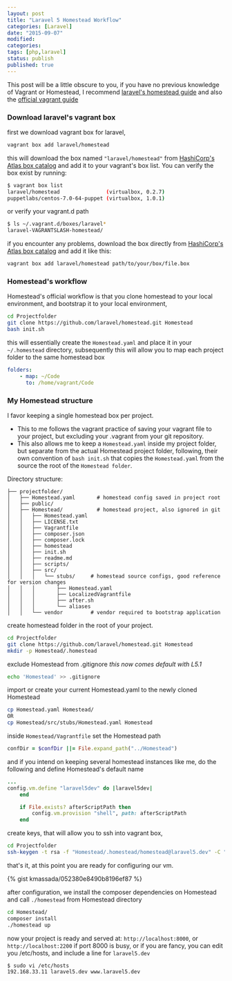 ```yaml
---
layout: post
title: "Laravel 5 Homestead Workflow"
categories: [Laravel]
date: "2015-09-07"
modified:
categories:
tags: [php,laravel]
status: publish
published: true
---
```


This post will be a little obscure to you, if you have no previous knowledge of Vagrant or Homestead, I recommend [laravel's homestead guide](http://laravel.com/docs/master/homestead) and also the [official vagrant guide](https://docs.vagrantup.com/v2/)

### Download laravel's vagrant box
first we download vagrant box for laravel,

~~~ bash
vagrant box add laravel/homestead
~~~

this will download the box named `"laravel/homestead"` from [HashiCorp's Atlas box catalog](https://atlas.hashicorp.com/boxes/search) and add it to your vagrant's box list.
You can verify the box exist by running:

~~~ bash
$ vagrant box list
laravel/homestead               (virtualbox, 0.2.7)
puppetlabs/centos-7.0-64-puppet (virtualbox, 1.0.1)
~~~

or verify your vagrant.d path

~~~ bash
$ ls ~/.vagrant.d/boxes/laravel*
laravel-VAGRANTSLASH-homestead/   
~~~

if you encounter any problems, download the box directly from [HashiCorp's Atlas box catalog](https://atlas.hashicorp.com/boxes/search) and add it like this:

~~~ bash
vagrant box add laravel/homestead path/to/your/box/file.box
~~~

### Homestead's workflow
Homestead's official workflow is that you clone homestead to your local environment, and bootstrap it to your local environment,  

~~~ bash
cd Projectfolder
git clone https://github.com/laravel/homestead.git Homestead
bash init.sh
~~~
this will essentially create the `Homestead.yaml` and place it in your `~/.homestead` directory, subsequently this will allow you to map each project folder to the same homestead box

~~~ yaml
folders:
    - map: ~/Code
      to: /home/vagrant/Code
~~~

### My Homestead structure
I favor keeping a single homestead box per project.

- This to me follows the vagrant practice of saving your vagrant file to your project, but excluding your .vagrant from your git repository.
- This also allows me to keep a `Homestead.yaml` inside my project folder, but separate from the actual Homestead project folder, following, their own convention of `bash init.sh` that copies the `Homestead.yaml` from the source the root of the `Homestead folder`.

Directory structure:

~~~
├── projectfolder/
│   ├── Homestead.yaml       # homestead config saved in project root
│   ├── public/
│   ├── Homestead/           # homestead project, also ignored in git
│   │   ├── Homestead.yaml
│   │   ├── LICENSE.txt
│   │   ├── Vagrantfile
│   │   ├── composer.json
│   │   ├── composer.lock
│   │   ├── homestead
│   │   ├── init.sh
│   │   ├── readme.md
│   │   ├── scripts/
│   │   ├── src/
│   │   │   └── stubs/     # homestead source configs, good reference for version changes
│   │   │       ├── Homestead.yaml
│   │   │       ├── LocalizedVagrantfile
│   │   │       ├── after.sh
│   │   │       └── aliases
│   │   └── vendor         # vendor required to bootstrap application
~~~
create homestead folder in the root of your project.

~~~ bash
cd Projectfolder
git clone https://github.com/laravel/homestead.git Homestead
mkdir -p Homestead/.homestead
~~~

exclude Homestead from .gitignore *this now comes default with L5.1*

~~~ bash
echo 'Homestead' >> .gitignore
~~~

import or create your current Homestead.yaml to the newly cloned Homestead

~~~ bash
cp Homestead.yaml Homestead/
OR
cp Homestead/src/stubs/Homestead.yaml Homestead
~~~

inside `Homestead/Vagrantfile` set the Homestead path

~~~ ruby
confDir = $confDir ||= File.expand_path("../Homestead")
~~~

and if you intend on keeping several homestead instances like me, do the following and define Homestead's default name

~~~ ruby
...
config.vm.define "laravel5dev" do |laravel5dev|
    end

    if File.exists? afterScriptPath then
        config.vm.provision "shell", path: afterScriptPath
    end
~~~

create keys, that will allow you to ssh into vagrant box,

~~~ bash
cd Projectfolder
ssh-keygen -t rsa -f "Homestead/.homestead/homestead@laravel5.dev" -C "homestead@laravel5.dev"
~~~

that's it, at this point you are ready for configuring our vm.

{% gist kmassada/052380e8490b8196ef87 %}

after configuration, we install the composer dependencies on Homestead and call `./homestead` from Homestead directory

~~~ bash
cd Homestead/
composer install
./homestead up
~~~

now your project is ready and served at: `http://localhost:8000`, or `http://localhost:2200` if port 8000 is busy, or if you are fancy, you can edit you /etc/hosts, and include a line for `laravel5.dev`

~~~ bash
$ sudo vi /etc/hosts
192.168.33.11 laravel5.dev www.laravel5.dev
~~~
